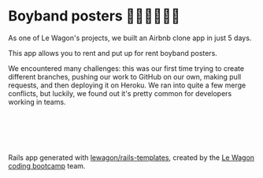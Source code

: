 # Boyband posters 👨‍🎤🧑‍🎤👩‍🎤
<p>As one of Le Wagon's projects, we built an Airbnb clone app in just 5 days.</p>
<p>This app allows you to rent and put up for rent boyband posters.</p>

<p>We encountered many challenges: this was our first time trying to create different branches, pushing our work to GitHub on our own, making pull requests, and then deploying it on Heroku. We ran into quite a few merge conflicts, but luckily, we found out it's pretty common for developers working in teams.</p>

<br>
<br>
<br>
<br>

Rails app generated with [lewagon/rails-templates](https://github.com/lewagon/rails-templates), created by the [Le Wagon coding bootcamp](https://www.lewagon.com) team.
